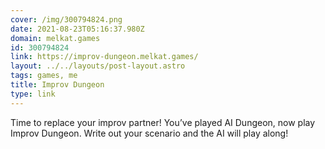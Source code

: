 ```yaml
---
cover: /img/300794824.png
date: 2021-08-23T05:16:37.980Z
domain: melkat.games
id: 300794824
link: https://improv-dungeon.melkat.games/
layout: ../../layouts/post-layout.astro
tags: games, me
title: Improv Dungeon
type: link
---
```


Time to replace your improv partner! You’ve played AI Dungeon, now play Improv Dungeon. Write out your scenario and the AI will play along!
